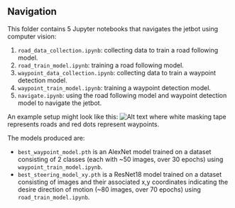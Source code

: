 ## Navigation 

This folder contains 5 Jupyter notebooks that navigates the jetbot using computer vision:

1. `road_data_collection.ipynb`: collecting data to train a road following model.
2. `road_train_model.ipynb`: training a road following model.
3. `waypoint_data_collection.ipynb`: collecting data to train a waypoint detection model.
4. `waypoint_train_model.ipynb`: training a waypoint detection model.
5. `navigate.ipynb`: using the road following model and waypoint detection model to navigate the jetbot.

An example setup might look like this:
![Alt text](setup.jpg)
where white masking tape represents roads and red dots represent waypoints.

The models produced are:
- `best_waypoint_model.pth` is an AlexNet model trained on a dataset consisting of 2 classes (each with ~50 images, over 30 epochs) using `waypoint_train_model.ipynb`.
- `best_steering_model_xy.pth` is a ResNet18 model trained on a dataset consisting of images and their associated x,y coordinates indicating the desire direction of motion (~80 images, over 70 epochs) using `road_train_model.ipynb`.
